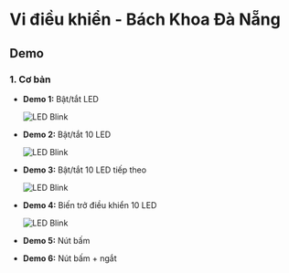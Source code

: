 # Vi điều khiển - Bách Khoa Đà Nẵng  

## Demo  

### 1. Cơ bản  
- **Demo 1:** Bật/tắt LED

  ![LED Blink](Demo/1-led.gif)


- **Demo 2:** Bật/tắt 10 LED
  
  ![LED Blink](Demo/10-led.gif)  


- **Demo 3:** Bật/tắt 10 LED tiếp theo
  
  ![LED Blink](Demo/10-led-1.gif)  


- **Demo 4:** Biến trở điều khiển 10 LED
 
  ![LED Blink](Demo/bien-tro-dieu-khien-10-led.gif)


- **Demo 5:** Nút bấm
  


- **Demo 6:** Nút bấm + ngắt
